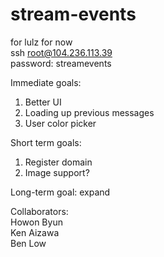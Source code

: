 # stream-events
for lulz for now <br>
ssh root@104.236.113.39 <br>
password: streamevents <br>

Immediate goals: <br>
1. Better UI<br>
2. Loading up previous messages<br>
3. User color picker

Short term goals: <br>
1. Register domain <br>
2. Image support? <br>

Long-term goal: expand


Collaborators: <br>
Howon Byun <br>
Ken Aizawa <br>
Ben Low <br>